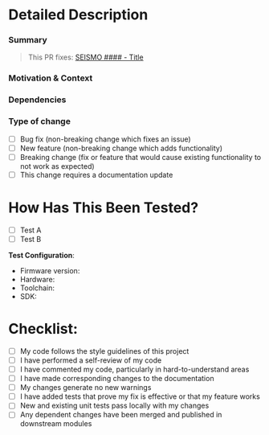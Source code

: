 # Detailed Description

### Summary
<!--- Please link the related issue/task --> 
> This PR fixes: [SEISMO #### - Title](issue-link)

<!--- Please include a detailed summary of the changes --> 
 
### Motivation & Context
<!--- Why is this change required? What problem does it solve? -->
<!--- If it fixes an open issue, please link to the issue here. -->
### Dependencies
<!--- List any dependencies that are required for this change. -->

### Type of change
<!--- Please delete options that are not relevant. -->
- [ ] Bug fix (non-breaking change which fixes an issue)
- [ ] New feature (non-breaking change which adds functionality)
- [ ] Breaking change (fix or feature that would cause existing functionality to not work as expected)
- [ ] This change requires a documentation update

<!--- If breaking change, detail which existing functionality/s should or is expected to change -->


# How Has This Been Tested?
<!--- Remove this section if not applicable -->

<!--- Please describe the tests that you ran to verify your changes. -->
<!--- Provide instructions so we can reproduce. -->
<!--- Please also list any relevant details for your test configuration -->

- [ ] Test A
- [ ] Test B

**Test Configuration**:
* Firmware version:
* Hardware:
* Toolchain:
* SDK:


# Checklist:
<!--- Double check the following and leave uncheck those that you haven't done or are not applicable. -->

- [ ] My code follows the style guidelines of this project
- [ ] I have performed a self-review of my code
- [ ] I have commented my code, particularly in hard-to-understand areas
- [ ] I have made corresponding changes to the documentation
- [ ] My changes generate no new warnings
- [ ] I have added tests that prove my fix is effective or that my feature works
- [ ] New and existing unit tests pass locally with my changes
- [ ] Any dependent changes have been merged and published in downstream modules
